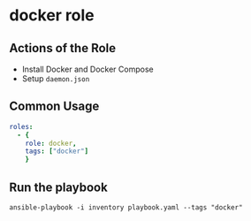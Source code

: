 # docker role

## Actions of the Role

* Install Docker and Docker Compose
* Setup `daemon.json`

## Common Usage

```yaml
roles:
  - {
    role: docker,
    tags: ["docker"]
    }
```

## Run the playbook

```shell
ansible-playbook -i inventory playbook.yaml --tags "docker"
```
